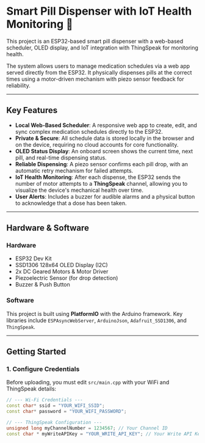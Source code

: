 # Smart Pill Dispenser with IoT Health Monitoring 💊

This project is an ESP32-based smart pill dispenser with a web-based scheduler, OLED display, and IoT integration with ThingSpeak for monitoring  health.

The system allows users to manage medication schedules via a web app served directly from the ESP32. It physically dispenses pills at the correct times using a motor-driven mechanism with piezo sensor feedback for reliability.

---

##  Key Features

* **Local Web-Based Scheduler**: A responsive web app to create, edit, and sync complex medication schedules directly to the ESP32.
* **Private & Secure**: All schedule data is stored locally in the browser and on the device, requiring no cloud accounts for core functionality.
* **OLED Status Display**: An onboard screen shows the current time, next pill, and real-time dispensing status.
* **Reliable Dispensing**: A piezo sensor confirms each pill drop, with an automatic retry mechanism for failed attempts.
* **IoT Health Monitoring**: After each dispense, the ESP32 sends the number of motor attempts to a **ThingSpeak** channel, allowing you to visualize the device's mechanical health over time.
* **User Alerts**: Includes a buzzer for audible alarms and a physical button to acknowledge that a dose has been taken.

---

##  Hardware & Software

### Hardware

* ESP32 Dev Kit
* SSD1306 128x64 OLED Display (I2C)
* 2x DC Geared Motors & Motor Driver
* Piezoelectric Sensor (for drop detection)
* Buzzer & Push Button

### Software

This project is built using **PlatformIO** with the Arduino framework. Key libraries include `ESPAsyncWebServer`, `ArduinoJson`, `Adafruit_SSD1306`, and `ThingSpeak`.

---

##  Getting Started

### 1. Configure Credentials

Before uploading, you must edit `src/main.cpp` with your WiFi and ThingSpeak details:

```cpp
// --- Wi-Fi Credentials ---
const char* ssid = "YOUR_WIFI_SSID";
const char* password = "YOUR_WIFI_PASSWORD";

// --- ThingSpeak Configuration ---
unsigned long myChannelNumber = 1234567; // Your Channel ID
const char * myWriteAPIKey = "YOUR_WRITE_API_KEY"; // Your Write API Key
